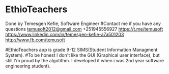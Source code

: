 # EthioTeachers
Done by Temesgen Kefie, Software Engineer
#Contact me if you have any questions
         temusoft2012@gmail.com
         +251945556927
         https://t.me/temusoft
         https://www.linkedin.com/in/temesgen-kefie-a7a501203
         http://www.fb.com/temusoft
  
#EthioTeachers app is grade 9-12 SIMS(Student Information Managment System).
#To be honest I don't like the GUI (Graphical user interface), but still I'm proud by the algotithm. I developed it when i was 2nd year software engineering student).
         

